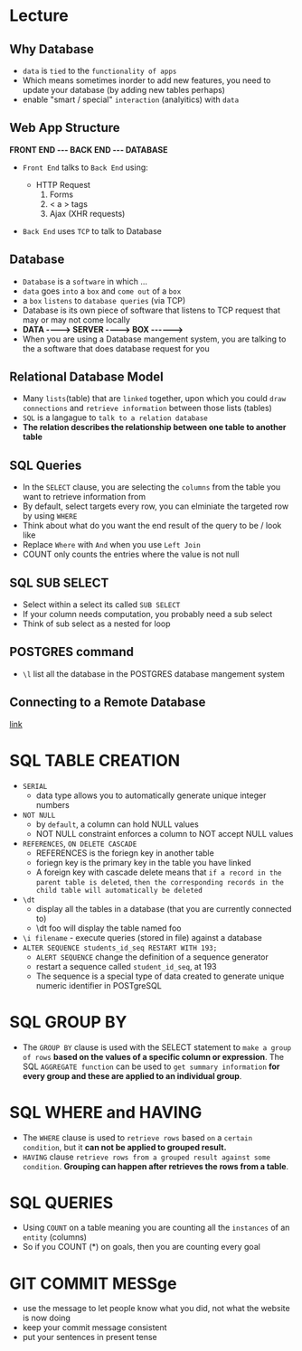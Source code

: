 # Lecture

## Why Database
* `data` is `tied` to the `functionality of apps`
* Which means sometimes inorder to add new features, you need to update your database (by adding new tables perhaps)
* enable "smart / special" `interaction` (analyitics) with `data` 


## Web App Structure
**FRONT END --- BACK END --- DATABASE**
* `Front End` talks to `Back End` using:
  - HTTP Request
    1) Forms
    2) < a > tags
    3) Ajax (XHR requests)

* `Back End` uses `TCP` to talk to Database

## Database
* `Database` is a  `software` in which ...
* `data` goes `into` a `box` and `come out` of a `box`
* a `box` `listens` to `database queries` (via TCP)
* Database is its own piece of software that listens to TCP request that may or may not come locally
* **DATA ----> SERVER ----> BOX ------>**
* When you are using a Database mangement system, you are talking to the a software that does database request for you

## Relational Database Model
* Many `lists`(table) that are `linked` together, upon which you could `draw connections`  and `retrieve information` between those lists (tables)
* `SQL` is a langague to `talk to a relation database`
* **The relation describes the relationship between one table to another table**

## SQL Queries
* In the `SELECT` clause, you are selecting the `columns` from the table you want to retrieve information from
* By default, select targets every row, you can elminiate the targeted row by using `WHERE`
* Think about what do you want the end result of the query to be / look like
* Replace `Where` with `And` when you use `Left Join`
* COUNT only counts the entries where the value is not null

## SQL SUB SELECT
* Select within a select its called `SUB SELECT`
* If your column needs computation, you probably need a sub select
* Think of sub select as a nested for loop

## POSTGRES command
* `\l` list all the database in the POSTGRES database mangement system

## Connecting to a Remote Database
[link](https://www.postgresql.org/message-id/001f01c018c2$830133b0$64898cd5@northlink.gr)


# SQL TABLE CREATION
* `SERIAL`
  - data type allows you to automatically generate unique integer numbers 
* `NOT NULL` 
  - by `default`, a column can hold NULL values
  - NOT NULL constraint enforces a column to NOT accept NULL values
* `REFERENCES`, `ON DELETE CASCADE`
  - REFERENCES is the foriegn key in another table
  - foriegn key is the primary key in the table you have linked
  - A foreign key with cascade delete means that `if a record in the parent table is deleted`, `then the corresponding records in the child table will automatically be deleted `
* `\dt`
  - display all the tables in a database (that you are currently connected to)
  - \dt foo will display the table named foo
* `\i filename` - execute queries (stored in file) against a database
* `ALTER SEQUENCE students_id_seq RESTART WITH 193;`
  - `ALERT SEQUENCE` change the definition of a sequence generator
  - restart a sequence called `student_id_seq`, at 193
  - The sequence is a special type of data created to generate unique numeric identifier in POSTgreSQL

# SQL GROUP BY
* The `GROUP BY` clause is used with the SELECT statement to `make a group of rows` **based on the values of a specific column or expression**. The SQL `AGGREGATE function` can be used to `get summary information` **for every group and these are applied to an individual group**.

# SQL WHERE and HAVING
* The `WHERE` clause is used to `retrieve rows` based `on` a `certain condition`, but it **can not be applied to grouped result.**
* `HAVING` clause `retrieve rows from a grouped result against some condition`. **Grouping can happen after retrieves the rows from a table**. 

# SQL QUERIES
* Using `COUNT` on a table meaning you are counting all the `instances` of an `entity`  (columns)
* So if you COUNT (*) on goals, then you are counting every goal

# GIT COMMIT MESSge
* use the message to let people know what you did, not what the website is now doing
* keep your commit message consistent
* put your sentences in present tense